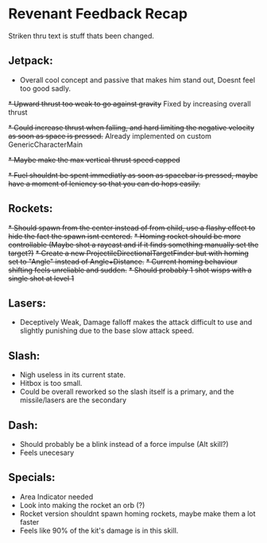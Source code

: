 # Revenant Feedback Recap

Striken thru text is stuff thats been changed.
## Jetpack:

* Overall cool concept and passive that makes him stand out, Doesnt feel too good sadly.

~~* Upward thrust too weak to go against gravity~~ Fixed by increasing overall thrust
    
~~* Could increase thrust when falling, and hard limiting the negative velocity as soon as space is pressed.~~ Already implemented on custom GenericCharacterMain

~~* Maybe make the max vertical thrust speed capped~~

~~* Fuel shouldnt be spent immediatly as soon as spacebar is pressed, maybe have a moment of leniency so that you can do hops easily.~~

## Rockets:

~~* Should spawn from the center instead of from child, use a flashy effect to hide the fact the spawn isnt centered.~~
~~* Homing rocket should be more controllable (Maybe shot a raycast and if it finds something manually set the target?)~~
 ~~* Create a new ProjectileDirectionalTargetFinder but with homing set to "Angle" instead of Angle+Distance.~~
 ~~* Current homing behaviour shifting feels unreliable and sudden.~~
 ~~* Should probably 1 shot wisps with a single shot at level 1~~

## Lasers:
* Deceptively Weak, Damage falloff makes the attack difficult to use and slightly punishing due to the base slow attack speed. 

## Slash:

* Nigh useless in its current state.
* Hitbox is too small.
* Could be overall reworked so the slash itself is a primary, and the missile/lasers are the secondary

## Dash:

* Should probably be a blink instead of a force impulse (Alt skill?)
* Feels unecesary


## Specials:

* Area Indicator needed
* Look into making the rocket an orb (?)
* Rocket version shouldnt spawn homing rockets, maybe make them a lot faster 
* Feels like 90% of the kit's damage is in this skill.